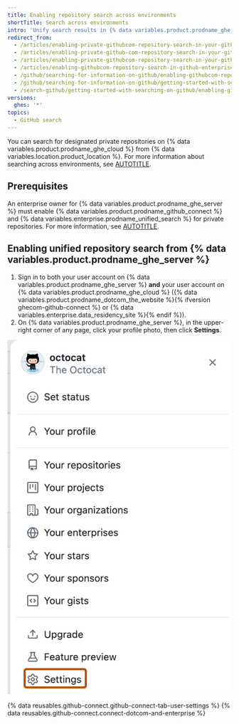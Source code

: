 ```yaml
---
title: Enabling repository search across environments
shortTitle: Search across environments
intro: 'Unify search results in {% data variables.product.prodname_ghe_server %} by connecting your account on {% data variables.product.prodname_dotcom_the_website %}{% ifversion ghecom-github-connect %} or {% data variables.enterprise.data_residency_site %}{% endif %}.'
redirect_from:
  - /articles/enabling-private-githubcom-repository-search-in-your-github-enterprise-account
  - /articles/enabling-private-github-com-repository-search-in-your-github-enterprise-server-account
  - /articles/enabling-private-githubcom-repository-search-in-your-github-enterprise-server-account
  - /articles/enabling-githubcom-repository-search-in-github-enterprise-server
  - /github/searching-for-information-on-github/enabling-githubcom-repository-search-in-github-enterprise-server
  - /github/searching-for-information-on-github/getting-started-with-searching-on-github/enabling-githubcom-repository-search-in-github-enterprise-server
  - /search-github/getting-started-with-searching-on-github/enabling-githubcom-repository-search-from-your-private-enterprise-environment
versions:
  ghes: '*'
topics:
  - GitHub search
---
```


You can search for designated private repositories on {% data variables.product.prodname_ghe_cloud %} from {% data variables.location.product_location %}. For more information about searching across environments, see [AUTOTITLE](/search-github/getting-started-with-searching-on-github/about-searching-on-github#searching-repositories-on-githubcom-from-your-private-enterprise-environment).

## Prerequisites

An enterprise owner for {% data variables.product.prodname_ghe_server %} must enable {% data variables.product.prodname_github_connect %} and {% data variables.enterprise.prodname_unified_search %} for private repositories. For more information, see [AUTOTITLE](/admin/configuration/configuring-github-connect/enabling-unified-search-for-your-enterprise).

## Enabling unified repository search from {% data variables.product.prodname_ghe_server %}

1. Sign in to both your user account on {% data variables.product.prodname_ghe_server %} **and** your user account on {% data variables.product.prodname_ghe_cloud %} ({% data variables.product.prodname_dotcom_the_website %}{% ifversion ghecom-github-connect %} or {% data variables.enterprise.data_residency_site %}{% endif %}).
1. On {% data variables.product.prodname_ghe_server %}, in the upper-right corner of any page, click your profile photo, then click **Settings**.

  ![Screenshot of a user's account menu on {% data variables.product.prodname_dotcom %}. The menu item "Settings" is outlined in dark orange.](/assets/images/help/settings/userbar-account-settings-global-nav-update.png)

{% data reusables.github-connect.github-connect-tab-user-settings %}
{% data reusables.github-connect.connect-dotcom-and-enterprise %}
